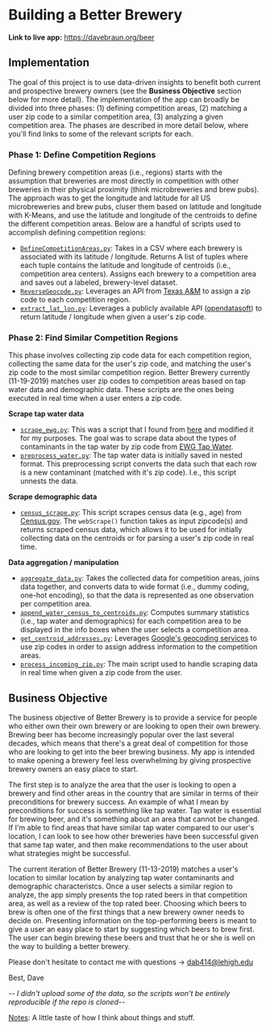 # Building a Better Brewery
**Link to live app:** https://davebraun.org/beer

## Implementation

The goal of this project is to use data-driven insights to benefit both current and prospective brewery owners (see the **Business Objective** section below for more detail). The implementation of the app can broadly be divided into three phases: (1) defining competition areas, (2) matching a user zip code to a similar competition area, (3) analyzing a given competition area. The phases are described in more detail below, where you'll find links to some of the relevant scripts for each.

### Phase 1: Define Competition Regions

Defining brewery competition areas (i.e., regions) starts with the assumption that breweries are most directly in competition with other breweries in their physical proximity (think microbreweries and brew pubs). The approach was to get the longitude and latitude for all US microbreweries and brew pubs, cluser them based on latitude and longitude with K-Means, and use the latitude and longitude of the centroids to define the different competition areas. Below are a handful of scripts used to accomplish defining competition regions:  

* [`DefineCompetitionAreas.py`](Phase0-DefineCompetitionRegions/01-DefineCompetitionRegions/DefineCompetitionAreas.py): Takes in a CSV where each brewery is associated with its latitude / longitude. Returns A list of tuples where each tuple contains the latitude and longitude of centroids (i.e., competition area centers). Assigns each brewery to a competition area and saves out a labeled, brewery-level dataset.  
* [`ReverseGeocode.py`](Phase0-DefineCompetitionRegions/02-MatchCompetitionRegionsToZips/ReverseGeocode.py): Leverages an API from [Texas A&M](https://geoservices.tamu.edu/Services/ReverseGeocoding) to assign a zip code to each competition region.  
* [`extract_lat_lon.py`](Phase0-DefineCompetitionRegions/03-ParseUserZip/extract_lat_lon.py): Leverages a publicly available API ([opendatasoft](https://public.opendatasoft.com)) to return latitude / longitude when given a user's zip code.

### Phase 2: Find Similar Competition Regions

This phase involves collecting zip code data for each competition region, collecting the same data for the user's zip code, and matching the user's zip code to the most similar competition region. Better Brewery currently (11-19-2019) matches user zip codes to competition areas based on tap water data and demographic data. These scripts are the ones being executed in real time when a user enters a zip code.

**Scrape tap water data**  
* [`scrape_ewg.py`](Phase1-FindSimilarCompetitionRegions/water/scrape_ewg.py): This was a script that I found from [here](https://github.com/albertovilla/ewg/blob/master/EWG.ipynb) and modified it for my purposes. The goal was to scrape data about the types of contaminants in the tap water by zip code from [EWG Tap Water](https://www.ewg.org/tapwater/).  
* [`preprocess_water.py`](Phase1-FindSimilarCompetitionRegions/water/preprocess_water.py): The tap water data is initially saved in nested format. This preprocessing script converts the data such that each row is a new contaminant (matched with it's zip code). I.e., this script unnests the data.  

**Scrape demographic data**  
* [`census_scrape.py`](Phase1-FindSimilarCompetitionRegions/demographics/census_scrape.py): This script scrapes census data (e.g., age) from [Census.gov](https://factfinder.census.gov/faces/nav/jsf/pages/index.xhtml). The `webScrape()` function takes as input zipcode(s) and returns scraped census data, which allows it to be used for initially collecting data on the centroids or for parsing a user's zip code in real time. 

**Data aggregation / manipulation**  
* [`aggregate_data.py`](Phase1-FindSimilarCompetitionRegions/aggregate/aggregate_data.py): Takes the collected data for competition areas, joins data together, and converts data to wide format (i.e., dummy coding, one-hot encoding), so that the data is represented as one observation per competition area.  
* [`append_water_census_to_centroids.py`](Phase1-FindSimilarCompetitionRegions/manipulation_scripts/append_water_census_to_centroids.py): Computes summary statistics (i.e., tap water and demographics) for each competition area to be displayed in the info boxes when the user selects a competition area.  
* [`get_centroid_addresses.py`](Phase1-FindSimilarCompetitionRegions/manipulation_scripts/get_centroid_addresses.py): Leverages [Google's geocoding services](https://maps.googleapis.com/) to use zip codes in order to assign address information to the competition areas.
* [`process_incoming_zip.py`](Phase1-FindSimilarCompetitionRegions/manipulation_scripts/processIncomingZip/process_incoming_zip.py): The main script used to handle scraping data in real time when given a zip code from the user.



## Business Objective

The business objective of Better Brewery is to provide a service for people who either own their own brewery or are looking to open their own brewery. Brewing beer has become increasingly popular over the last several decades, which means that there's a great deal of competition for those who are looking to get into the beer brewing business. My app is intended to make opening a brewery feel less overwhelming by giving prospective brewery owners an easy place to start.

The first step is to analyze the area that the user is looking to open a brewery and find other areas in the country that are similar in terms of their preconditions for brewery success. An example of what I mean by preconditions for success is something like tap water. Tap water is essential for brewing beer, and it's something about an area that cannot be changed. If I'm able to find areas that have similar tap water compared to our user's location, I can look to see how other breweries have been successful given that same tap water, and then make recommendations to the user about what strategies might be successful.

The current iteration of Better Brewery (11-13-2019) matches a user's location to similar location by analyzing tap water contaminants and demographic characteristcs. Once a user selects a similar region to analyze, the app simply presents the top rated beers in that competition area, as well as a review of the top rated beer. Choosing which beers to brew is often one of the first things that a new brewery owner needs to decide on. Presenting information on the top-performing beers is meant to give a user an easy place to start by suggesting which beers to brew first. The user can begin brewing these beers and trust that he or she is well on the way to building a better brewery.



Please don't hesitate to contact me with questions -> dab414@lehigh.edu

Best,
Dave

*-- I didn't upload some of the data, so the scripts won't be entirely reproducible if the repo is cloned--*

[Notes](yelpStuff/scrape/protection/notes.txt): A little taste of how I think about things and stuff.